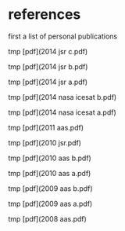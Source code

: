 # references

first a list of personal publications

tmp [pdf](2014 jsr c.pdf)

tmp [pdf](2014 jsr b.pdf)

tmp [pdf](2014 jsr a.pdf)

tmp [pdf](2014 nasa icesat b.pdf)

tmp [pdf](2014 nasa icesat a.pdf)

tmp [pdf](2011 aas.pdf)

tmp [pdf](2010 jsr.pdf)

tmp [pdf](2010 aas b.pdf)

tmp [pdf](2010 aas a.pdf)

tmp [pdf](2009 aas b.pdf)

tmp [pdf](2009 aas a.pdf)

tmp [pdf](2008 aas.pdf)
